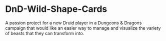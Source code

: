 # DnD-Wild-Shape-Cards
A passion project for a new Druid player in a Dungeons &amp; Dragons campaign that would like an easier way to manage and visualize the variety of beasts that they can transform into.

